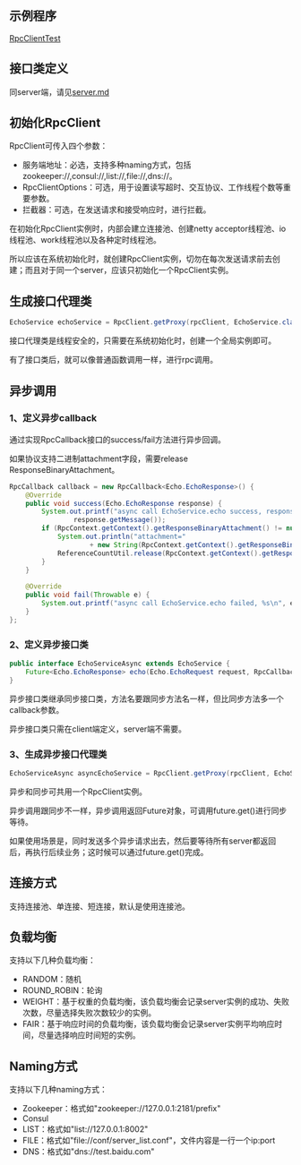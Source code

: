 ## 示例程序
[RpcClientTest](https://github.com/baidu/brpc-java/blob/master/brpc-java-examples/brpc-java-core-examples/src/main/java/com/baidu/brpc/example/standard/RpcClientTest.java)
## 接口类定义
同server端，请见[server.md](https://github.com/baidu/brpc-java/blob/master/docs/cn/server.md)

## 初始化RpcClient
RpcClient可传入四个参数：

- 服务端地址：必选，支持多种naming方式，包括zookeeper://,consul://,list://,file://,dns://。
- RpcClientOptions：可选，用于设置读写超时、交互协议、工作线程个数等重要参数。
- 拦截器：可选，在发送请求和接受响应时，进行拦截。

在初始化RpcClient实例时，内部会建立连接池、创建netty acceptor线程池、io线程池、work线程池以及各种定时线程池。

所以应该在系统初始化时，就创建RpcClient实例，切勿在每次发送请求前去创建；而且对于同一个server，应该只初始化一个RpcClient实例。

## 生成接口代理类

```java
EchoService echoService = RpcClient.getProxy(rpcClient, EchoService.class);
```

接口代理类是线程安全的，只需要在系统初始化时，创建一个全局实例即可。

有了接口类后，就可以像普通函数调用一样，进行rpc调用。

## 异步调用
### 1、定义异步callback

通过实现RpcCallback接口的success/fail方法进行异步回调。

如果协议支持二进制attachment字段，需要release ResponseBinaryAttachment。

```java
RpcCallback callback = new RpcCallback<Echo.EchoResponse>() {
    @Override
    public void success(Echo.EchoResponse response) {
        System.out.printf("async call EchoService.echo success, response=%s\n",
                response.getMessage());
        if (RpcContext.getContext().getResponseBinaryAttachment() != null) {
            System.out.println("attachment="
                    + new String(RpcContext.getContext().getResponseBinaryAttachment().array()));
            ReferenceCountUtil.release(RpcContext.getContext().getResponseBinaryAttachment());
        }
    }
 
    @Override
    public void fail(Throwable e) {
        System.out.printf("async call EchoService.echo failed, %s\n", e.getMessage());
    }
};
```

### 2、定义异步接口类
```java
public interface EchoServiceAsync extends EchoService {
    Future<Echo.EchoResponse> echo(Echo.EchoRequest request, RpcCallback<Echo.EchoResponse> callback);
}
```
 
异步接口类继承同步接口类，方法名要跟同步方法名一样，但比同步方法多一个callback参数。

异步接口类只需在client端定义，server端不需要。

### 3、生成异步接口代理类
```java
EchoServiceAsync asyncEchoService = RpcClient.getProxy(rpcClient, EchoServiceAsync.class);
```

异步和同步可共用一个RpcClient实例。

异步调用跟同步不一样，异步调用返回Future对象，可调用future.get()进行同步等待。

如果使用场景是，同时发送多个异步请求出去，然后要等待所有server都返回后，再执行后续业务；这时候可以通过future.get()完成。

## 连接方式

支持连接池、单连接、短连接，默认是使用连接池。

## 负载均衡
支持以下几种负载均衡：
- RANDOM：随机
- ROUND_ROBIN：轮询
- WEIGHT：基于权重的负载均衡，该负载均衡会记录server实例的成功、失败次数，尽量选择失败次数较少的实例。
- FAIR：基于响应时间的负载均衡，该负载均衡会记录server实例平均响应时间，尽量选择响应时间短的实例。

## Naming方式
支持以下几种naming方式：
- Zookeeper：格式如"zookeeper://127.0.0.1:2181/prefix"
- Consul
- LIST：格式如"list://127.0.0.1:8002"
- FILE：格式如"file://conf/server_list.conf"，文件内容是一行一个ip:port
- DNS：格式如"dns://test.baidu.com"